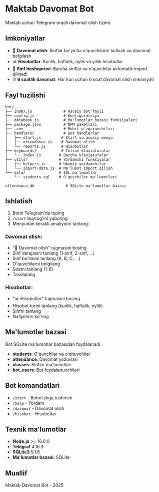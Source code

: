# Maktab Davomat Bot

Maktab uchun Telegram orqali davomat olish tizimi.

## Imkoniyatlar

- 📝 **Davomat olish**: Sinflar bo'yicha o'quvchilarni tanlash va davomat belgilash
- 📊 **Hisobotlar**: Kunlik, haftalik, oylik va yillik hisobotlar
- 🏫 **Sinf boshqaruvi**: Barcha sinflar va o'quvchilar avtomatik import qilinadi
- ⏰ **6 soatlik davomat**: Har kun uchun 6 soat davomat olish imkoniyati

## Fayl tuzilishi

```
bot/
├── index.js              # Asosiy bot fayli
├── config.js             # Konfiguratsiya
├── database.js           # Ma'lumotlar bazasi funksiyalari
├── package.json          # NPM paketlari
├── .env                  # Muhit o'zgaruvchilari
├── handlers/             # Bot handlerlar
│   ├── start.js         # Start va asosiy menyu
│   ├── attendance.js    # Davomat olish
│   └── reports.js       # Hisobotlar
├── keyboards/           # Inline klaviaturalar
│   └── index.js        # Barcha klaviaturalar
├── utils/              # Yordamchi funksiyalar
│   ├── helpers.js      # Umumiy yordamchilar
│   └── import-data.js  # Ma'lumot import qilish
└── data/               # SQL ma'lumotlar
    └── students.sql    # O'quvchilar ma'lumotlari

attendance.db              # SQLite ma'lumotlar bazasi
```

## Ishlatish

1. Botni Telegram'da toping
2. `/start` buyrug'ini yuboring
3. Menyudan kerakli amaliyotni tanlang:

### Davomat olish:
- "📝 Davomat olish" tugmasini bosing
- Sinf darajasini tanlang (1-sinf, 2-sinf, ...)
- Sinf bo'limini tanlang (A, B, C, ...)
- O'quvchilarni belgilang
- Soatni tanlang (1-6)
- Tasdiqlang

### Hisobotlar:
- "📊 Hisobotlar" tugmasini bosing
- Hisobot turini tanlang (kunlik, haftalik, oylik)
- Sinfni tanlang
- Natijalarni ko'ring

## Ma'lumotlar bazasi

Bot SQLite ma'lumotlar bazasidan foydalanadi:

- **students**: O'quvchilar va o'qituvchilar
- **attendance**: Davomat yozuvlari
- **classes**: Sinflar ma'lumotlari
- **bot_users**: Bot foydalanuvchilari

## Bot komandatlari

- `/start` - Botni ishga tushirish
- `/help` - Yordam
- `/davomat` - Davomat olish
- `/hisobot` - Hisobotlar

## Texnik ma'lumotlar

- **Node.js** >= 16.0.0
- **Telegraf** 4.16.3
- **SQLite3** 5.1.6
- **Ma'lumotlar bazasi**: SQLite

## Muallif

Maktab Davomat Bot - 2025